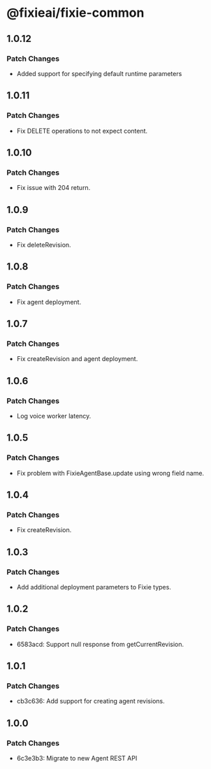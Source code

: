 # @fixieai/fixie-common

## 1.0.12

### Patch Changes

- Added support for specifying default runtime parameters

## 1.0.11

### Patch Changes

- Fix DELETE operations to not expect content.

## 1.0.10

### Patch Changes

- Fix issue with 204 return.

## 1.0.9

### Patch Changes

- Fix deleteRevision.

## 1.0.8

### Patch Changes

- Fix agent deployment.

## 1.0.7

### Patch Changes

- Fix createRevision and agent deployment.

## 1.0.6

### Patch Changes

- Log voice worker latency.

## 1.0.5

### Patch Changes

- Fix problem with FixieAgentBase.update using wrong field name.

## 1.0.4

### Patch Changes

- Fix createRevision.

## 1.0.3

### Patch Changes

- Add additional deployment parameters to Fixie types.

## 1.0.2

### Patch Changes

- 6583acd: Support null response from getCurrentRevision.

## 1.0.1

### Patch Changes

- cb3c636: Add support for creating agent revisions.

## 1.0.0

### Patch Changes

- 6c3e3b3: Migrate to new Agent REST API
